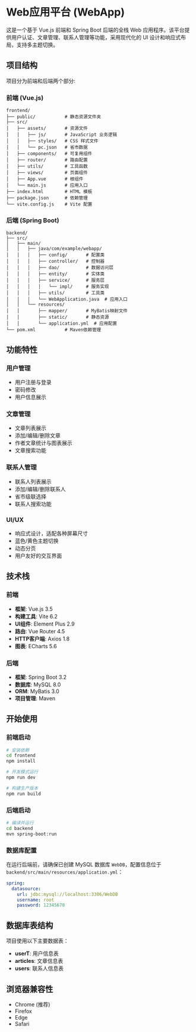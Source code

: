 # Web应用平台 (WebApp)

这是一个基于 Vue.js 前端和 Spring Boot 后端的全栈 Web 应用程序。该平台提供用户认证、文章管理、联系人管理等功能，采用现代化的 UI 设计和响应式布局，支持多主题切换。

## 项目结构

项目分为前端和后端两个部分:

### 前端 (Vue.js)

```
frontend/
├── public/           # 静态资源文件夹
├── src/
│   ├── assets/       # 资源文件
│   │   ├── js/       # JavaScript 业务逻辑
│   │   ├── styles/   # CSS 样式文件
│   │   └── pc.json   # 省市数据
│   ├── components/   # 可复用组件
│   ├── router/       # 路由配置
│   ├── utils/        # 工具函数
│   ├── views/        # 页面组件
│   ├── App.vue       # 根组件
│   └── main.js       # 应用入口
├── index.html        # HTML 模板
├── package.json      # 依赖管理
└── vite.config.js    # Vite 配置
```

### 后端 (Spring Boot)

```
backend/
├── src/
│   ├── main/
│   │   ├── java/com/example/webapp/
│   │   │   ├── config/       # 配置类
│   │   │   ├── controller/   # 控制器
│   │   │   ├── dao/          # 数据访问层
│   │   │   ├── entity/       # 实体类
│   │   │   ├── service/      # 服务层
│   │   │   │   └── impl/     # 服务实现
│   │   │   ├── utils/        # 工具类
│   │   │   └── WebApplication.java  # 应用入口
│   │   └── resources/
│   │       ├── mapper/       # MyBatis映射文件
│   │       ├── static/       # 静态资源
│   │       └── application.yml  # 应用配置
└── pom.xml           # Maven依赖管理
```

## 功能特性

### 用户管理
- 用户注册与登录
- 密码修改
- 用户信息展示

### 文章管理
- 文章列表展示
- 添加/编辑/删除文章
- 作者文章统计与图表展示
- 文章搜索功能

### 联系人管理
- 联系人列表展示
- 添加/编辑/删除联系人
- 省市级联选择
- 联系人搜索功能

### UI/UX
- 响应式设计，适配各种屏幕尺寸
- 蓝色/黄色主题切换
- 动态分页
- 用户友好的交互界面

## 技术栈

### 前端
- **框架**: Vue.js 3.5
- **构建工具**: Vite 6.2
- **UI组件**: Element Plus 2.9
- **路由**: Vue Router 4.5
- **HTTP客户端**: Axios 1.8
- **图表**: ECharts 5.6

### 后端
- **框架**: Spring Boot 3.2
- **数据库**: MySQL 8.0
- **ORM**: MyBatis 3.0
- **项目管理**: Maven

## 开始使用

### 前端启动

```bash
# 安装依赖
cd frontend
npm install

# 开发模式运行
npm run dev

# 构建生产版本
npm run build
```

### 后端启动

```bash
# 编译并运行
cd backend
mvn spring-boot:run
```

### 数据库配置

在运行后端前，请确保已创建 MySQL 数据库 `WebDB`，配置信息位于 `backend/src/main/resources/application.yml`：

```yaml
spring:
  datasource:
    url: jdbc:mysql://localhost:3306/WebDB
    username: root
    password: 12345678
```

## 数据库表结构

项目使用以下主要数据表：

- **userT**: 用户信息表
- **articles**: 文章信息表
- **users**: 联系人信息表

## 浏览器兼容性

- Chrome (推荐)
- Firefox
- Edge
- Safari

